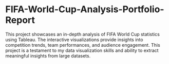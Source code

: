 # FIFA-World-Cup-Analysis-Portfolio-Report
This project showcases an in-depth analysis of FIFA World Cup statistics using Tableau. The interactive visualizations provide insights into competition trends, team performances, and audience engagement. This project is a testament to my data visualization skills and ability to extract meaningful insights from large datasets.
